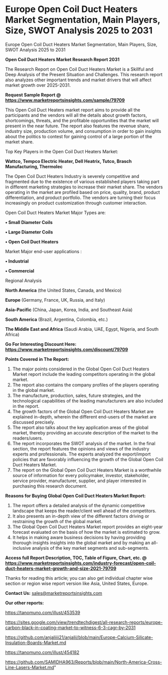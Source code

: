 # Europe Open Coil Duct Heaters Market Segmentation, Main Players, Size, SWOT Analysis 2025 to 2031
Europe Open Coil Duct Heaters Market Segmentation, Main Players, Size, SWOT Analysis 2025 to 2031

<strong>Open Coil Duct Heaters Market Research Report 2031</strong>

The Research Report on Open Coil Duct Heaters Market is a Skillful and Deep Analysis of the Present Situation and Challenges. This research report also analyzes other important trends and market drivers that will affect market growth over 2025-2031.

<strong>Request Sample Report @ <a href=https://www.marketreportsinsights.com/sample/79709>https://www.marketreportsinsights.com/sample/79709</a></strong>

This Open Coil Duct Heaters market report aims to provide all the participants and the vendors will all the details about growth factors, shortcomings, threats, and the profitable opportunities that the market will present in the near future. The report also features the revenue share, industry size, production volume, and consumption in order to gain insights about the politics to contest for gaining control of a large portion of the market share.

Top Key Players in the Open Coil Duct Heaters Market:

<strong>Wattco, Tempco Electric Heater, Dell Heatrix, Tutco, Brasch Manufacturing, Thermolec</strong>

The Open Coil Duct Heaters Industry is severely competitive and fragmented due to the existence of various established players taking part in different marketing strategies to increase their market share. The vendors operating in the market are profiled based on price, quality, brand, product differentiation, and product portfolio. The vendors are turning their focus increasingly on product customization through customer interaction.

Open Coil Duct Heaters Market Major Types are:

<strong>• Small Diameter Coils

• Large Diameter Coils

• Open Coil Duct Heaters</strong>

Market Major end-user applications :

<strong>• Industrial

• Commercial</strong>

Regional Analysis

</u><strong><b>North America</b></strong> (the United States, Canada, and Mexico)

<strong><b>Europe </b></strong>(Germany, France, UK, Russia, and Italy)

<strong><b>Asia-Pacific</b></strong> (China, Japan, Korea, India, and Southeast Asia)

<strong><b>South America</b></strong> (Brazil, Argentina, Colombia, etc.)

<strong><b>The Middle East and Africa</b></strong> (Saudi Arabia, UAE, Egypt, Nigeria, and South Africa)

<strong>Go For Interesting Discount Here: <a href=https://www.marketreportsinsights.com/discount/79709>https://www.marketreportsinsights.com/discount/79709</a></strong>

<strong>Points Covered in The Report:</strong>
<ol>
  <li>The major points considered in the Global Open Coil Duct Heaters Market report include the leading competitors operating in the global market.</li>
  <li>The report also contains the company profiles of the players operating in the global market.</li>
  <li>The manufacture, production, sales, future strategies, and the technological capabilities of the leading manufacturers are also included in the report.</li>
  <li>The growth factors of the Global Open Coil Duct Heaters Market are explained in-depth, wherein the different end-users of the market are discussed precisely.</li>
  <li>The report also talks about the key application areas of the global market, thereby providing an accurate description of the market to the readers/users.</li>
  <li>The report incorporates the SWOT analysis of the market. In the final section, the report features the opinions and views of the industry experts and professionals. The experts analyzed the export/import policies that are favorably influencing the growth of the Global Open Coil Duct Heaters Market.</li>
  <li>The report on the Global Open Coil Duct Heaters Market is a worthwhile source of information for every policymaker, investor, stakeholder, service provider, manufacturer, supplier, and player interested in purchasing this research document.</li>
</ol>
<strong>Reasons for Buying Global Open Coil Duct Heaters Market Report:</strong>

<ol>
  <li>The report offers a detailed analysis of the dynamic competitive landscape that keeps the reader/client well ahead of the competitors.</li>
  <li>It also presents an in-depth view of the different factors driving or restraining the growth of the global market.</li>
  <li>The Global Open Coil Duct Heaters Market report provides an eight-year forecast evaluated on the basis of how the market is estimated to grow.</li>
  <li>It helps in making aware business decisions by having providing thorough insights insights into the global market and by making an all-inclusive analysis of the key market segments and sub-segments.</li>
</ol>
<strong>Access full Report Description, TOC, Table of Figure, Chart, etc. @ <a href=https://www.marketreportsinsights.com/industry-forecast/open-coil-duct-heaters-market-growth-and-size-2021-79709>https://www.marketreportsinsights.com/industry-forecast/open-coil-duct-heaters-market-growth-and-size-2021-79709</a></strong>


Thanks for reading this article; you can also get individual chapter wise section or region wise report version like Asia, United States, Europe.

<strong>Contact Us:</strong>
sales@marketreportsinsights.com

<strong>Our other reports:</strong>

<a href=https://tanomuno.com/illust/453539>https://tanomuno.com/illust/453539</a>

<a href=https://sites.google.com/view/trendtechdigest/all-research-reports/europe-carbon-black-in-coating-market-to-witness-6-3-cagr-by-2031>https://sites.google.com/view/trendtechdigest/all-research-reports/europe-carbon-black-in-coating-market-to-witness-6-3-cagr-by-2031</a>

<a href=https://github.com/anjaliiii21/anjalii/blob/main/Europe-Calcium-Silicate-Insulation-Boards-Market.md>https://github.com/anjaliiii21/anjalii/blob/main/Europe-Calcium-Silicate-Insulation-Boards-Market.md</a>

<a href=https://tanomuno.com/illust/454182>https://tanomuno.com/illust/454182</a>

<a href=https://github.com/SAMIDHA963/Reports/blob/main/North-America-Cross-Line-Lasers-Market.md>https://github.com/SAMIDHA963/Reports/blob/main/North-America-Cross-Line-Lasers-Market.md</a>"
